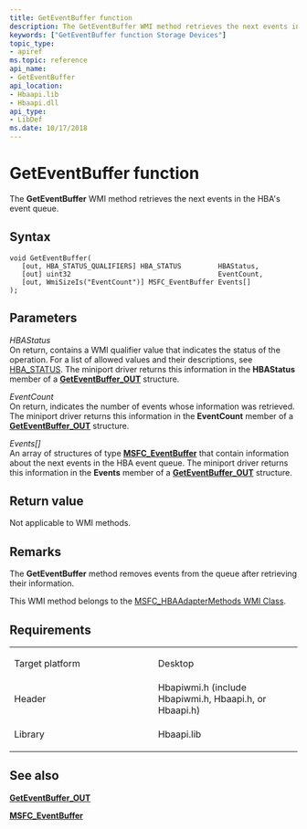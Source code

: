 ```yaml
---
title: GetEventBuffer function
description: The GetEventBuffer WMI method retrieves the next events in the HBA's event queue.
keywords: ["GetEventBuffer function Storage Devices"]
topic_type:
- apiref
ms.topic: reference
api_name:
- GetEventBuffer
api_location:
- Hbaapi.lib
- Hbaapi.dll
api_type:
- LibDef
ms.date: 10/17/2018
---
```


# GetEventBuffer function


The **GetEventBuffer** WMI method retrieves the next events in the HBA's event queue.

## Syntax

```ManagedCPlusPlus
void GetEventBuffer(
   [out, HBA_STATUS_QUALIFIERS] HBA_STATUS         HBAStatus,
   [out] uint32                                    EventCount,
   [out, WmiSizeIs("EventCount")] MSFC_EventBuffer Events[]
);
```

## Parameters

*HBAStatus*   
On return, contains a WMI qualifier value that indicates the status of the operation. For a list of allowed values and their descriptions, see [HBA\_STATUS](hba-status.md). The miniport driver returns this information in the **HBAStatus** member of a [**GetEventBuffer\_OUT**](/windows-hardware/drivers/ddi/hbapiwmi/ns-hbapiwmi-_geteventbuffer_out) structure.

*EventCount*   
On return, indicates the number of events whose information was retrieved. The miniport driver returns this information in the **EventCount** member of a [**GetEventBuffer\_OUT**](/windows-hardware/drivers/ddi/hbapiwmi/ns-hbapiwmi-_geteventbuffer_out) structure.

*Events\[\]*   
An array of structures of type [**MSFC\_EventBuffer**](/windows-hardware/drivers/ddi/hbapiwmi/ns-hbapiwmi-_msfc_eventbuffer) that contain information about the next events in the HBA event queue. The miniport driver returns this information in the **Events** member of a [**GetEventBuffer\_OUT**](/windows-hardware/drivers/ddi/hbapiwmi/ns-hbapiwmi-_geteventbuffer_out) structure.

## Return value

Not applicable to WMI methods.

## Remarks

The **GetEventBuffer** method removes events from the queue after retrieving their information.

This WMI method belongs to the [MSFC\_HBAAdapterMethods WMI Class](msfc-hbaadaptermethods-wmi-class.md).

## Requirements

<table>
<colgroup>
<col width="50%" />
<col width="50%" />
</colgroup>
<tbody>
<tr class="odd">
<td align="left"><p>Target platform</p></td>
<td align="left">Desktop</td>
</tr>
<tr class="even">
<td align="left"><p>Header</p></td>
<td align="left">Hbapiwmi.h (include Hbapiwmi.h, Hbaapi.h, or Hbaapi.h)</td>
</tr>
<tr class="odd">
<td align="left"><p>Library</p></td>
<td align="left">Hbaapi.lib</td>
</tr>
</tbody>
</table>

## <span id="see_also"></span>See also


[**GetEventBuffer\_OUT**](/windows-hardware/drivers/ddi/hbapiwmi/ns-hbapiwmi-_geteventbuffer_out)

[**MSFC\_EventBuffer**](/windows-hardware/drivers/ddi/hbapiwmi/ns-hbapiwmi-_msfc_eventbuffer)

 

